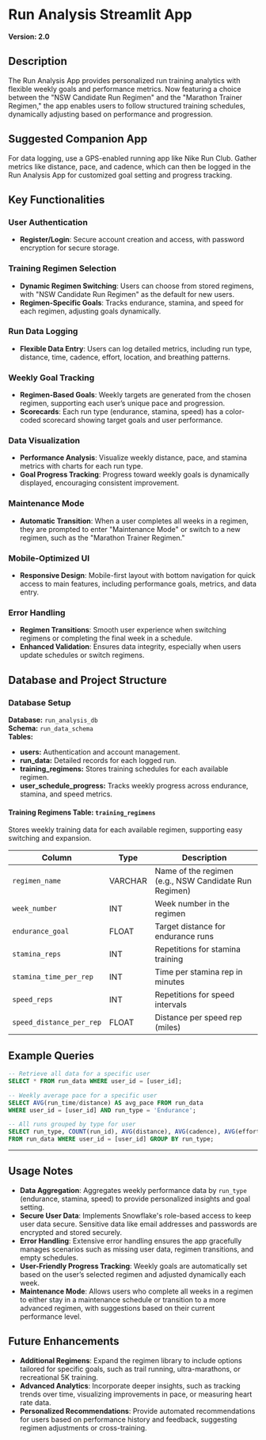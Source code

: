 # Run Analysis Streamlit App
**Version: 2.0**

## Description
The Run Analysis App provides personalized run training analytics with flexible weekly goals and performance metrics. Now featuring a choice between the "NSW Candidate Run Regimen" and the "Marathon Trainer Regimen," the app enables users to follow structured training schedules, dynamically adjusting based on performance and progression.

## Suggested Companion App
For data logging, use a GPS-enabled running app like Nike Run Club. Gather metrics like distance, pace, and cadence, which can then be logged in the Run Analysis App for customized goal setting and progress tracking.

## Key Functionalities

### User Authentication
- **Register/Login**: Secure account creation and access, with password encryption for secure storage.
  
### Training Regimen Selection
- **Dynamic Regimen Switching**: Users can choose from stored regimens, with "NSW Candidate Run Regimen" as the default for new users.
- **Regimen-Specific Goals**: Tracks endurance, stamina, and speed for each regimen, adjusting goals dynamically.

### Run Data Logging
- **Flexible Data Entry**: Users can log detailed metrics, including run type, distance, time, cadence, effort, location, and breathing patterns.
  
### Weekly Goal Tracking
- **Regimen-Based Goals**: Weekly targets are generated from the chosen regimen, supporting each user’s unique pace and progression.
- **Scorecards**: Each run type (endurance, stamina, speed) has a color-coded scorecard showing target goals and user performance.

### Data Visualization
- **Performance Analysis**: Visualize weekly distance, pace, and stamina metrics with charts for each run type.
- **Goal Progress Tracking**: Progress toward weekly goals is dynamically displayed, encouraging consistent improvement.

### Maintenance Mode
- **Automatic Transition**: When a user completes all weeks in a regimen, they are prompted to enter "Maintenance Mode" or switch to a new regimen, such as the "Marathon Trainer Regimen."

### Mobile-Optimized UI
- **Responsive Design**: Mobile-first layout with bottom navigation for quick access to main features, including performance goals, metrics, and data entry.

### Error Handling
- **Regimen Transitions**: Smooth user experience when switching regimens or completing the final week in a schedule.
- **Enhanced Validation**: Ensures data integrity, especially when users update schedules or switch regimens.

## Database and Project Structure

### Database Setup
**Database:** `run_analysis_db`  
**Schema:** `run_data_schema`  
**Tables:**
- **users:** Authentication and account management.
- **run_data:** Detailed records for each logged run.
- **training_regimens:** Stores training schedules for each available regimen.
- **user_schedule_progress:** Tracks weekly progress across endurance, stamina, and speed metrics.

#### Training Regimens Table: `training_regimens`
Stores weekly training data for each available regimen, supporting easy switching and expansion.

| Column              | Type    | Description                                           |
|---------------------|---------|-------------------------------------------------------|
| `regimen_name`      | VARCHAR | Name of the regimen (e.g., NSW Candidate Run Regimen) |
| `week_number`       | INT     | Week number in the regimen                            |
| `endurance_goal`    | FLOAT   | Target distance for endurance runs                    |
| `stamina_reps`      | INT     | Repetitions for stamina training                      |
| `stamina_time_per_rep` | INT  | Time per stamina rep in minutes                       |
| `speed_reps`        | INT     | Repetitions for speed intervals                       |
| `speed_distance_per_rep` | FLOAT | Distance per speed rep (miles)                     |

## Example Queries

```sql
-- Retrieve all data for a specific user
SELECT * FROM run_data WHERE user_id = [user_id];

-- Weekly average pace for a specific user
SELECT AVG(run_time/distance) AS avg_pace FROM run_data 
WHERE user_id = [user_id] AND run_type = 'Endurance';

-- All runs grouped by type for user
SELECT run_type, COUNT(run_id), AVG(distance), AVG(cadence), AVG(effort) 
FROM run_data WHERE user_id = [user_id] GROUP BY run_type;
```
---

## Usage Notes

- **Data Aggregation**: Aggregates weekly performance data by `run_type` (endurance, stamina, speed) to provide personalized insights and goal setting.
- **Secure User Data**: Implements Snowflake's role-based access to keep user data secure. Sensitive data like email addresses and passwords are encrypted and stored securely.
- **Error Handling**: Extensive error handling ensures the app gracefully manages scenarios such as missing user data, regimen transitions, and empty schedules.
- **User-Friendly Progress Tracking**: Weekly goals are automatically set based on the user’s selected regimen and adjusted dynamically each week.
- **Maintenance Mode**: Allows users who complete all weeks in a regimen to either stay in a maintenance schedule or transition to a more advanced regimen, with suggestions based on their current performance level.

## Future Enhancements

- **Additional Regimens**: Expand the regimen library to include options tailored for specific goals, such as trail running, ultra-marathons, or recreational 5K training.
- **Advanced Analytics**: Incorporate deeper insights, such as tracking trends over time, visualizing improvements in pace, or measuring heart rate data.
- **Personalized Recommendations**: Provide automated recommendations for users based on performance history and feedback, suggesting regimen adjustments or cross-training.
